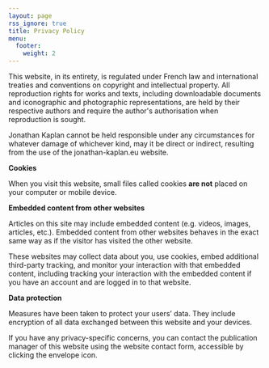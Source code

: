 ```yaml
---
layout: page
rss_ignore: true
title: Privacy Policy
menu:
  footer:
    weight: 2
---
```

This website, in its entirety, is regulated under French law and international treaties and conventions on copyright and intellectual property. All reproduction rights for works and texts, including downloadable documents and iconographic and photographic representations, are held by their respective authors and require the author's authorisation when reproduction is sought.

Jonathan Kaplan cannot be held responsible under any circumstances for whatever damage of whichever kind, may it be direct or indirect, resulting from the use of the jonathan-kaplan.eu website.

**Cookies**

When you visit this website, small files called cookies **are not** placed on your computer or mobile device.

**Embedded content from other websites**

Articles on this site may include embedded content (e.g. videos, images, articles, etc.). Embedded content from other websites behaves in the exact same way as if the visitor has visited the other website.

These websites may collect data about you, use cookies, embed additional third-party tracking, and monitor your interaction with that embedded content, including tracking your interaction with the embedded content if you have an account and are logged in to that website.

**Data protection**

Measures have been taken to protect your users’ data. They include encryption of all data exchanged between this website and your devices.

If you have any privacy-specific concerns, you can contact the publication manager of this website using the website contact form, accessible by clicking the envelope icon.
